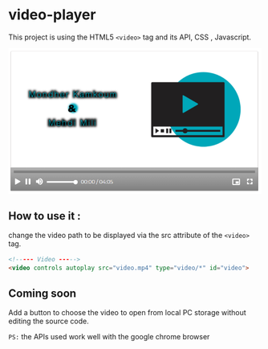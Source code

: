 # video-player
This project is using the HTML5 `<video>` tag and its API, CSS , Javascript.

![VideoPlayer](VideoPlayer.png)

## How to use it :
change the video path to be displayed via the src attribute of the `<video>` tag.
  
```html
<!----- Video ----->
<video controls autoplay src="video.mp4" type="video/*" id="video">
```

## Coming soon
Add a button to choose the video to open from local PC storage without editing the source code.


```PS:``` the APIs used work well with the google chrome browser

